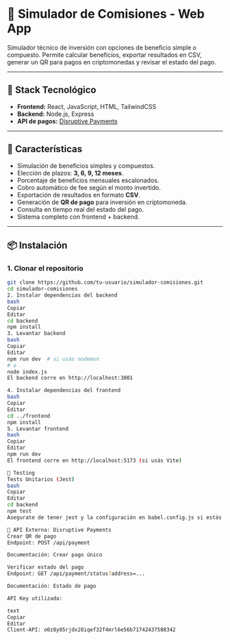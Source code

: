 # 💸 Simulador de Comisiones - Web App

Simulador técnico de inversión con opciones de beneficio simple o compuesto. Permite calcular beneficios, exportar resultados en CSV, generar un QR para pagos en criptomonedas y revisar el estado del pago.

---

## 🧰 Stack Tecnológico

- **Frontend:** React, JavaScript, HTML, TailwindCSS
- **Backend:** Node.js, Express
- **API de pagos:** [Disruptive Payments](https://my.disruptivepayments.io/api/docs/)

---

## 🚀 Características

- Simulación de beneficios simples y compuestos.
- Elección de plazos: **3, 6, 9, 12 meses**.
- Porcentaje de beneficios mensuales escalonados.
- Cobro automático de fee según el monto invertido.
- Exportación de resultados en formato **CSV**.
- Generación de **QR de pago** para inversión en criptomoneda.
- Consulta en tiempo real del estado del pago.
- Sistema completo con frontend + backend.

---

## 📦 Instalación

### 1. Clonar el repositorio

```bash
git clone https://github.com/tu-usuario/simulador-comisiones.git
cd simulador-comisiones
2. Instalar dependencias del backend
bash
Copiar
Editar
cd backend
npm install
3. Levantar backend
bash
Copiar
Editar
npm run dev  # si usás nodemon
# o
node index.js
El backend corre en http://localhost:3001

4. Instalar dependencias del frontend
bash
Copiar
Editar
cd ../frontend
npm install
5. Levantar frontend
bash
Copiar
Editar
npm run dev
El frontend corre en http://localhost:5173 (si usás Vite)

🧪 Testing
Tests Unitarios (Jest)
bash
Copiar
Editar
cd backend
npm test
Asegurate de tener jest y la configuración en babel.config.js si estás usando ES Modules.

🔐 API Externa: Disruptive Payments
Crear QR de pago
Endpoint: POST /api/payment

Documentación: Crear pago único

Verificar estado del pago
Endpoint: GET /api/payment/status?address=...

Documentación: Estado de pago

API Key utilizada:

text
Copiar
Editar
Client-API: o0z8y85rjdx28iqef32f4mrl6e56b71742437588342
